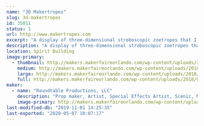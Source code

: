 ```yaml
---
name: "3D Makertropes"
slug: 3d-makertropes
id: 35011
status: 1
url: http://www.makertropes.com
excerpt: "A display of three-dimensional stroboscopic zoetropes that I call Makertropes."
description: "A display of three-dimensional stroboscopic zoetropes that I call Makertropes.  This exhibit builds on the successful creation of the Marvelous Mechanical Makey Making Machine created for MFO 2017.  There will be some new creations and upgrades to the animation from what was learned last year.   And some interactive elements as well."
location: Spirit Building
image-primary:
  - thumbnail: http://makers.makerfaireorlando.com/wp-content/uploads/2018/08/2017-10-22-15.33.40-150x150.jpg
    medium: http://makers.makerfaireorlando.com/wp-content/uploads/2018/08/2017-10-22-15.33.40-300x169.jpg
    large: http://makers.makerfaireorlando.com/wp-content/uploads/2018/08/2017-10-22-15.33.40-1024x576.jpg
    full: http://makers.makerfaireorlando.com/wp-content/uploads/2018/08/2017-10-22-15.33.40.jpg
maker:
  - name: "Roundtable Productions, LLC"
    description: "Prop maker, Artist, Special Effects Artist, Scenic, Mechanical Engineer, and professional Maker."
    image-primary: http://makers.makerfaireorlando.com/wp-content/uploads/2015/05/WebLogo2sm.png
last-modified-db: "2019-11-01 14:25:35"
last-exported: "2020-05-07 10:07:17"
---
```

